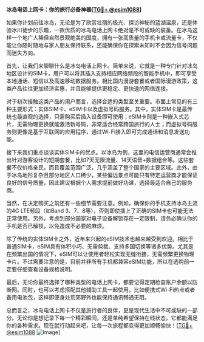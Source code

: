 **冰岛电话上网卡：你的旅行必备神器[[TG💪+ @esim1088](https://t.me/s/esim1088)]**

如果你计划前往冰岛，无论是为了欣赏壮丽的极光、探访神秘的蓝湖温泉，还是体验冰川徒步的乐趣，一款优质的冰岛电话上网卡绝对是不可或缺的装备。在冰岛这样一个地广人稀但自然景观绝美的国度，拥有一张高质量的手机卡或流量卡，不仅能让你随时随地与家人朋友保持联系，还能确保你在探索未知时不会因为信号问题而迷失方向。

首先，让我们来聊聊什么是冰岛电话上网卡。简单来说，它就是一种专门针对冰岛地区设计的SIM卡，用户可以将其插入支持相应网络频段的智能手机中，即可享受本地通话、短信以及高速移动数据服务。相比国内漫游套餐或者国际漫游政策，这类产品往往更加经济实惠，并且能够提供更稳定、更快速的网络连接。

对于初次接触这类产品的用户而言，选择合适的类型至关重要。市面上常见的有三种主要形式：实体SIM卡、eSIM卡以及虚拟号码服务。其中，实体SIM卡是最传统也最直观的选择，只需购买后插入设备即可使用；eSIM卡则是一种嵌入式芯片，无需物理更换就能激活新号码，非常适合经常跨国旅行的人士；而虚拟号码服务则更像是基于互联网的应用程序，通过Wi-Fi接入即可完成通话和消息发送功能。

接下来我们重点谈谈实体SIM卡的优点。以冰岛为例，这里的电信运营商通常会推出针对游客设计的短期套餐，比如7天无限流量、14天语音+数据组合等。这些套餐不仅价格亲民，而且覆盖范围广泛，几乎涵盖了整个国家的主要区域。此外，由于冰岛地形复杂且部分地区人口稀少，某些偏远景点可能只有特定运营商才能保证良好的信号质量，因此建议根据个人需求提前做好功课，选择最适合自己的服务商。

当然，在决定购买之前还有一些细节需要注意。例如，确保你的手机支持冰岛主流的4G LTE频段（如Band 3、7、8等），否则即使插上了正确的SIM卡也可能无法正常使用。另外，考虑到部分国家对电子设备解锁存在一定限制，请务必确认你的手机是否已解锁，以免造成不必要的麻烦。

除了传统的实体SIM卡之外，近年来兴起的eSIM技术也越来越受到欢迎。相比于普通SIM卡，eSIM具有体积小巧、无需剪裁、支持多国切换等诸多优势。尤其是在频繁出国的情况下，eSIM可以让使用者轻松实现无缝衔接，无需频繁更换物理卡片。不过需要注意的是，目前并非所有手机都兼容eSIM功能，所以在选购前一定要仔细查看设备规格说明。

最后，无论你最终选择了哪种类型的电话上网卡，都要记得定期检查账户余额以防断网。同时，也可以考虑搭配其他辅助工具一起使用，比如便携式Wi-Fi热点或者备用电池包，这样即便身处荒郊野外也能保持通讯畅通无阻。

总而言之，冰岛电话上网卡不仅是旅行者的良伴，更是现代生活中不可或缺的一部分。无论你是想记录下每一个精彩瞬间，还是单纯希望保持在线状态，它都能满足你的各种需求。现在就行动起来吧，让每一次旅程都变得更加顺畅愉快！[[TG💪+ @esim1088](https://t.me/s/esim1088) ![Image](https://i.postimg.cc/4NQfJmqS/Snipaste-2025-05-13-00-14-12.png)]